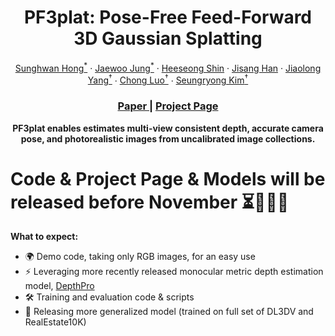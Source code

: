 <p align="center">
  <h1 align="center">PF3plat: Pose-Free Feed-Forward 3D Gaussian Splatting</h1>
  <p align="center">
    <a href="https://sunghwanhong.github.io/">Sunghwan Hong<sup>*</sup></a>
    ·
    <a href="https://crepejung00.github.io/">Jaewoo Jung<sup>*</sup></a>
    ·
    <a href="https://scholar.google.com/citations?user=zu-I2fYAAAAJ&hl=en">Heeseong Shin</a>
    ·
    <a href="https://onground-korea.github.io/">Jisang Han</a>
    ·
    <a href="https://jlyang.org/">Jiaolong Yang<sup>†</sup></a>
    ·
    <a href="https://www.microsoft.com/en-us/research/people/cluo/">Chong Luo<sup>†</sup></a>
    ·
    <a href="https://cvlab.kaist.ac.kr/">Seungryong Kim<sup>†</sup></a>
  </p>
  <h3 align="center"><a href="https://arxiv.org/pdf/2410.22128">Paper </a> | <a href="https://cvlab-kaist.github.io/PF3plat">Project Page </a> </h3>
  <div align="center"></div>
</p>



<p align="center">
<strong>PF3plat enables estimates multi-view consistent depth, accurate camera pose, and photorealistic images from uncalibrated image collections.</strong>
</p>



# Code & Project Page & Models will be released before November ⏳🤖🍿🚀

**What to expect:**

- 🌍 Demo code, taking only RGB images, for an easy use 
- ⚡ Leveraging more recently released monocular metric depth estimation model, <a href="https://machinelearning.apple.com/research/depth-pro">DepthPro</a> 
- 🛠️ Training and evaluation code & scripts
- 🚀 Releasing more generalized model (trained on full set of DL3DV and RealEstate10K)
